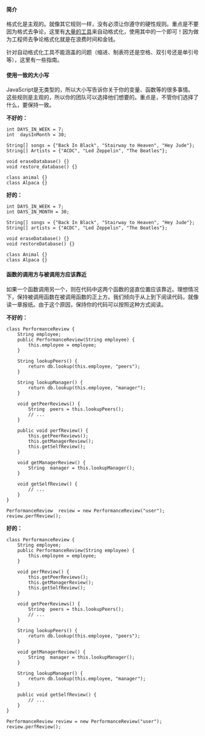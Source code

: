 #### 简介
格式化是主观的。就像其它规则一样，没有必须让你遵守的硬性规则。重点是不要因为格式去争论，这里有[大量的工具](http://standardjs.com/rules.html)来自动格式化，使用其中的一个即可！因为做为工程师去争论格式化就是在浪费时间和金钱。


针对自动格式化工具不能涵盖的问题（缩进、制表符还是空格、双引号还是单引号等），这里有一些指南。


#### 使用一致的大小写
JavaScript是无类型的，所以大小写告诉你关于你的变量、函数等的很多事情。这些规则是主观的，所以你的团队可以选择他们想要的。重点是，不管你们选择了什么，要保持一致。


**不好的：**
```
int DAYS_IN_WEEK = 7;
int  daysInMonth = 30;

String[] songs = {"Back In Black", "Stairway to Heaven", "Hey Jude"};
String[] Artists = {"ACDC", "Led Zeppelin", "The Beatles"};

void eraseDatabase() {}
void restore_database() {}

class animal {}
class Alpaca {}
```


**好的：**
```
int DAYS_IN_WEEK = 7;
int DAYS_IN_MONTH = 30;

String[] songs = {"Back In Black", "Stairway to Heaven", "Hey Jude"};
String[] artists = {"ACDC", "Led Zeppelin", "The Beatles"};

void eraseDatabase() {}
void restoreDatabase() {}

class Animal {}
class Alpaca {}
```


#### 函数的调用方与被调用方应该靠近
如果一个函数调用另一个，则在代码中这两个函数的竖直位置应该靠近。理想情况下，保持被调用函数在被调用函数的正上方。我们倾向于从上到下阅读代码，就像读一章报纸。由于这个原因，保持你的代码可以按照这种方式阅读。


**不好的：**
```
class PerformanceReview {
    String employee;
    public PerformanceReview(String employee) {
        this.employee = employee;
    }

    String lookupPeers() {
        return db.lookup(this.employee, "peers");
    }

    String lookupManager() {
        return db.lookup(this.employee, "manager");
    }

    void getPeerReviews() {
        String  peers = this.lookupPeers();
        // ...
    }

    public void perfReview() {
        this.getPeerReviews();
        this.getManagerReview();
        this.getSelfReview();
    }

    void getManagerReview() {
        String  manager = this.lookupManager();
    }

    void getSelfReview() {
        // ...
    }
}

PerformanceReview  review = new PerformanceReview("user");
review.perfReview();
```


**好的：**
```
class PerformanceReview {
    String employee;
    public PerformanceReview(String employee) {
        this.employee = employee;
    }

    void perfReview() {
        this.getPeerReviews();
        this.getManagerReview();
        this.getSelfReview();
    }

    void getPeerReviews() {
        String  peers = this.lookupPeers();
        // ...
    }

    String lookupPeers() {
        return db.lookup(this.employee, "peers");
    }

    void getManagerReview() {
        String  manager = this.lookupManager();
    }

    String lookupManager() {
        return db.lookup(this.employee, "manager");
    }

    public void getSelfReview() {
        // ...
    }
}

PerformanceReview review = new PerformanceReview("user");
review.perfReview();
```